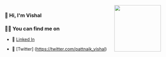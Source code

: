 <img style="border: none;" align="right" height="150" src="https://drive.google.com/uc?export=view&id=1L7qlisp8ZnGc2zO4SLAkpA45e8JVK5rF">

### 🖖 Hi, I'm Vishal

### 👨‍💻 You can find me on

-   🔗 [Linked In](https://www.linkedin.com/in/vishal-pattnaik/)

-   🔗 [Twitter] (https://twitter.com/pattnaik_vishal)
